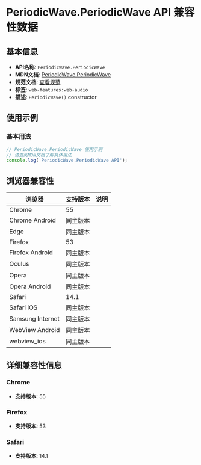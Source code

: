 # PeriodicWave.PeriodicWave API 兼容性数据

## 基本信息

- **API名称**: `PeriodicWave.PeriodicWave`
- **MDN文档**: [PeriodicWave.PeriodicWave](https://developer.mozilla.org/docs/Web/API/PeriodicWave/PeriodicWave)
- **规范文档**: [查看规范](https://webaudio.github.io/web-audio-api/#dom-periodicwave-periodicwave)
- **标签**: `web-features:web-audio`
- **描述**: `PeriodicWave()` constructor

## 使用示例

### 基本用法

```javascript
// PeriodicWave.PeriodicWave 使用示例
// 请查阅MDN文档了解具体用法
console.log('PeriodicWave.PeriodicWave API');
```

## 浏览器兼容性

| 浏览器 | 支持版本 | 说明 |
|--------|----------|------|
| Chrome | 55 |  |
| Chrome Android | 同主版本 |  |
| Edge | 同主版本 |  |
| Firefox | 53 |  |
| Firefox Android | 同主版本 |  |
| Oculus | 同主版本 |  |
| Opera | 同主版本 |  |
| Opera Android | 同主版本 |  |
| Safari | 14.1 |  |
| Safari iOS | 同主版本 |  |
| Samsung Internet | 同主版本 |  |
| WebView Android | 同主版本 |  |
| webview_ios | 同主版本 |  |

## 详细兼容性信息

### Chrome

- **支持版本**: 55

### Firefox

- **支持版本**: 53

### Safari

- **支持版本**: 14.1

